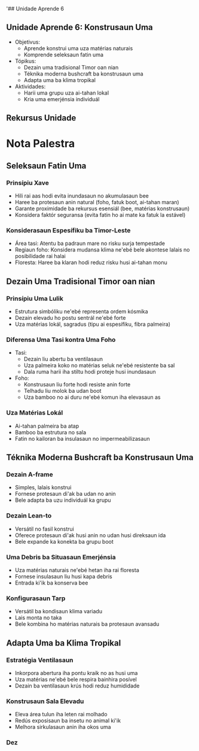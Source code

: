 '## Unidade Aprende 6

## Unidade Aprende 6: Konstrusaun Uma
- Objetivus:
  * Aprende konstrui uma uza matérias naturais
  * Komprende seleksaun fatin uma
- Tópikus:
  * Dezain uma tradisional Timor oan nian
  * Téknika moderna bushcraft ba konstrusaun uma
  * Adapta uma ba klima tropikal
- Aktividades:
  * Harii uma grupu uza ai-tahan lokal
  * Kria uma emerjénsia individuál

## Rekursus Unidade

# Nota Palestra

## Seleksaun Fatin Uma

### Prinsípiu Xave
- Hili rai aas hodi evita inundasaun no akumulasaun bee
- Haree ba protesaun anin natural (foho, fatuk boot, ai-tahan maran)
- Garante proximidade ba rekursus esensiál (bee, matérias konstrusaun)
- Konsidera faktór seguransa (evita fatin ho ai mate ka fatuk la estável)

### Konsiderasaun Espesífiku ba Timor-Leste
- Área tasi: Atentu ba padraun mare no risku surja tempestade
- Regiaun foho: Konsidera mudansa klima ne'ebé bele akontese lalais no posibilidade rai halai
- Floresta: Haree ba klaran hodi reduz risku husi ai-tahan monu

## Dezain Uma Tradisional Timor oan nian

### Prinsípiu Uma Lulik
- Estrutura simbóliku ne'ebé representa ordem kósmika
- Dezain elevadu ho postu sentrál ne'ebé forte
- Uza matérias lokál, sagradus (tipu ai espesífiku, fibra palmeira)

### Diferensa Uma Tasi kontra Uma Foho
- Tasi: 
  - Dezain liu abertu ba ventilasaun
  - Uza palmeira koko no matérias seluk ne'ebé resistente ba sal
  - Dala ruma harii iha stiltu hodi proteje husi inundasaun
- Foho:
  - Konstrusaun liu forte hodi resiste anin forte
  - Telhadu liu molok ba udan boot
  - Uza bamboo no ai duru ne'ebé komun iha elevasaun as

### Uza Matérias Lokál
- Ai-tahan palmeira ba atap
- Bamboo ba estrutura no sala
- Fatin no kailoran ba insulasaun no impermeabilizasaun

## Téknika Moderna Bushcraft ba Konstrusaun Uma

### Dezain A-frame
- Simples, lalais konstrui
- Fornese protesaun di'ak ba udan no anin
- Bele adapta ba uzu individuál ka grupu

### Dezain Lean-to
- Versátil no fasil konstrui
- Oferece protesaun di'ak husi anin no udan husi direksaun ida
- Bele expande ka konekta ba grupu boot

### Uma Debris ba Situasaun Emerjénsia
- Uza matérias naturais ne'ebé hetan iha rai floresta
- Fornese insulasaun liu husi kapa debris
- Entrada ki'ik ba konserva bee

### Konfigurasaun Tarp
- Versátil ba kondisaun klima variadu
- Lais monta no taka
- Bele kombina ho matérias naturais ba protesaun avansadu

## Adapta Uma ba Klima Tropikal

### Estratégia Ventilasaun
- Inkorpora abertura iha pontu kraik no as husi uma
- Uza matérias ne'ebé bele respira bainhira posível
- Dezain ba ventilasaun krús hodi reduz humididade

### Konstrusaun Sala Elevadu
- Eleva área tulun iha leten rai molhado
- Redús exposisaun ba insetu no animal ki'ik
- Melhora sirkulasaun anin iha okos uma

### Dez